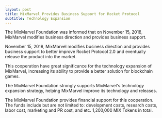 ```yaml
---
layout: post
title: MixMarvel Provides Business Support for Rocket Protocol
subtitle: Technology Expansion
---
```


The MixMarvel Foundation was informed that on November 15, 2018, MixMarvel modifies business direction and provides business support. 

November 15, 2018, MixMarvel modifies business direction and provides business support to better improve Rocket Protocol 2.0 and eventually release the product into the market. 

This cooperation have great significance for the technology expansion of MixMarvel, increasing its ability to provide a better solution for blockchain games. 

The MixMarvel Foundation strongly supports MixMarvel's technology expansion strategy, helping MixMarvel improve its technology and releases. 

The MixMarvel Foundation provides financial support for this cooperation. The funds include but are not limited to: development costs, research costs, labor cost, marketing and PR cost, and etc. 1,200,000 MIX Tokens in total. 
